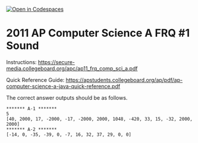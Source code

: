 [![Open in Codespaces](https://classroom.github.com/assets/launch-codespace-2972f46106e565e64193e422d61a12cf1da4916b45550586e14ef0a7c637dd04.svg)](https://classroom.github.com/open-in-codespaces?assignment_repo_id=19119242)
# 2011  AP Computer Science A FRQ #1 Sound

 
Instructions: https://secure-media.collegeboard.org/apc/ap11_frq_comp_sci_a.pdf 

Quick Reference Guide:  https://apstudents.collegeboard.org/ap/pdf/ap-computer-science-a-java-quick-reference.pdf   

The correct answer outputs should be as follows.   

```
******* A-1 *******
5
[40, 2000, 17, -2000, -17, -2000, 2000, 1048, -420, 33, 15, -32, 2000, 2000]
******* A-2 *******
[-14, 0, -35, -39, 0, -7, 16, 32, 37, 29, 0, 0] 
```

